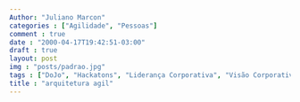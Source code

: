 ```yaml
---
Author: "Juliano Marcon"
categories : ["Agilidade", "Pessoas"]
comment : true
date : "2000-04-17T19:42:51-03:00"
draft : true
layout: post
img : "posts/padrao.jpg"
tags : ["DoJo", "Hackatons", "Liderança Corporativa", "Visão Corporativa"]
title : "arquitetura agil"
---
```


